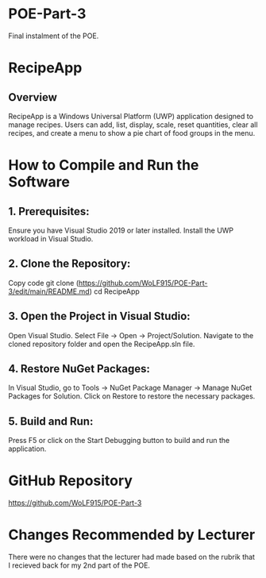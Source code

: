 # POE-Part-3
Final instalment of the POE.

# RecipeApp
## Overview
RecipeApp is a Windows Universal Platform (UWP) application designed to manage recipes. Users can add, list, display, scale, reset quantities, clear all recipes, and create a menu to show a pie chart of food groups in the menu.

# How to Compile and Run the Software
## 1. Prerequisites:

Ensure you have Visual Studio 2019 or later installed.
Install the UWP workload in Visual Studio.

## 2. Clone the Repository:

Copy code
git clone (https://github.com/WoLF915/POE-Part-3/edit/main/README.md)
cd RecipeApp

## 3. Open the Project in Visual Studio:

Open Visual Studio.
Select File -> Open -> Project/Solution.
Navigate to the cloned repository folder and open the RecipeApp.sln file.

## 4. Restore NuGet Packages:

In Visual Studio, go to Tools -> NuGet Package Manager -> Manage NuGet Packages for Solution.
Click on Restore to restore the necessary packages.

## 5. Build and Run:

Press F5 or click on the Start Debugging button to build and run the application.
# GitHub Repository

https://github.com/WoLF915/POE-Part-3

# Changes Recommended by Lecturer

There were no changes that the lecturer had made based on the rubrik that I recieved back for my 2nd part of the POE.
